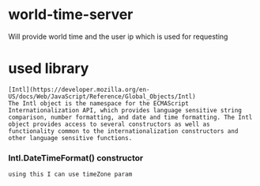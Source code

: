 # world-time-server
Will provide world time and the user ip which is used for requesting 

# used library
    [Intl](https://developer.mozilla.org/en-US/docs/Web/JavaScript/Reference/Global_Objects/Intl)
    The Intl object is the namespace for the ECMAScript Internationalization API, which provides language sensitive string comparison, number formatting, and date and time formatting. The Intl object provides access to several constructors as well as functionality common to the internationalization constructors and other language sensitive functions.

### Intl.DateTimeFormat() constructor    
    using this I can use timeZone param
